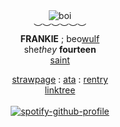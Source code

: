 <div align='center'> 
 <img src='https://files.catbox.moe/u3gi4x.jpg' title='boi'

   <br>︶︶︶︶︶︶<br>
<b>FRANKIE</b> ; beo<ins>wulf</ins><br>
   she<i>they</i>  <b>fourteen </b>
  <br> <a href="https://github.com/FatherGascoigne">saint</a>
 
 <a href="https://lotmsmcr.straw.page/">strawpage</a> : <a href="https://mychemicalromance.atabook.org/">ata</a> : <a href="https://rentry.co/officerard">rentry</a>
<br><a href="https://linktr.ee/weezerus">linktree</a><br>
<br>
[![spotify-github-profile](https://spotify-github-profile.kittinanx.com/api/view?uid=31svh3j6tbamubnmzunej76fut3q&cover_image=true&theme=natemoo-re&show_offline=true&background_color=121212&interchange=false&bar_color=7a7a7a&bar_color_cover=false)](https://github.com/kittinan/spotify-github-profile)

